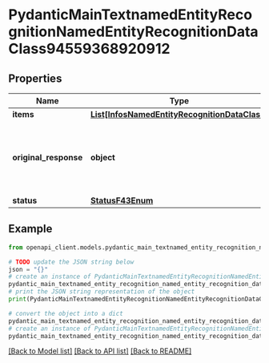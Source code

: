 # PydanticMainTextnamedEntityRecognitionNamedEntityRecognitionDataClass94559368920912


## Properties

Name | Type | Description | Notes
------------ | ------------- | ------------- | -------------
**items** | [**List[InfosNamedEntityRecognitionDataClass]**](InfosNamedEntityRecognitionDataClass.md) |  | [optional] 
**original_response** | **object** | original response sent by the provider, hidden by default, show it by passing the &#x60;show_original_response&#x60; field to &#x60;true&#x60; in your request | [optional] 
**status** | [**StatusF43Enum**](StatusF43Enum.md) |  | 

## Example

```python
from openapi_client.models.pydantic_main_textnamed_entity_recognition_named_entity_recognition_data_class94559368920912 import PydanticMainTextnamedEntityRecognitionNamedEntityRecognitionDataClass94559368920912

# TODO update the JSON string below
json = "{}"
# create an instance of PydanticMainTextnamedEntityRecognitionNamedEntityRecognitionDataClass94559368920912 from a JSON string
pydantic_main_textnamed_entity_recognition_named_entity_recognition_data_class94559368920912_instance = PydanticMainTextnamedEntityRecognitionNamedEntityRecognitionDataClass94559368920912.from_json(json)
# print the JSON string representation of the object
print(PydanticMainTextnamedEntityRecognitionNamedEntityRecognitionDataClass94559368920912.to_json())

# convert the object into a dict
pydantic_main_textnamed_entity_recognition_named_entity_recognition_data_class94559368920912_dict = pydantic_main_textnamed_entity_recognition_named_entity_recognition_data_class94559368920912_instance.to_dict()
# create an instance of PydanticMainTextnamedEntityRecognitionNamedEntityRecognitionDataClass94559368920912 from a dict
pydantic_main_textnamed_entity_recognition_named_entity_recognition_data_class94559368920912_form_dict = pydantic_main_textnamed_entity_recognition_named_entity_recognition_data_class94559368920912.from_dict(pydantic_main_textnamed_entity_recognition_named_entity_recognition_data_class94559368920912_dict)
```
[[Back to Model list]](../README.md#documentation-for-models) [[Back to API list]](../README.md#documentation-for-api-endpoints) [[Back to README]](../README.md)


